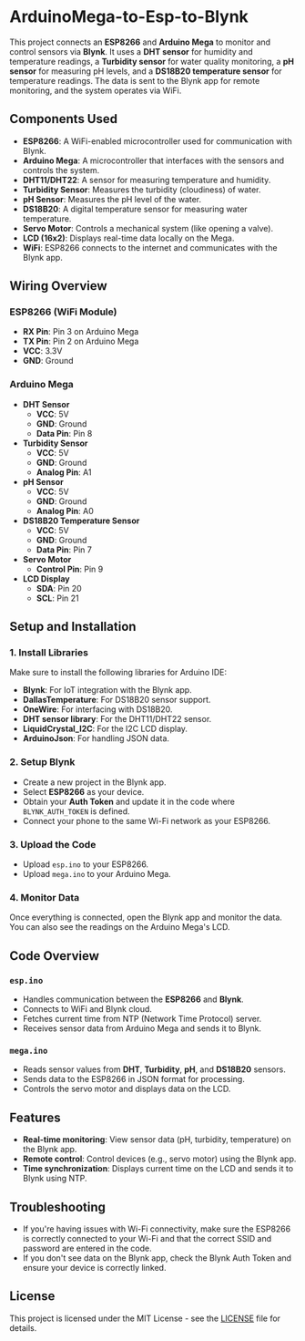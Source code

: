 # ArduinoMega-to-Esp-to-Blynk

This project connects an **ESP8266** and **Arduino Mega** to monitor and control sensors via **Blynk**. It uses a **DHT sensor** for humidity and temperature readings, a **Turbidity sensor** for water quality monitoring, a **pH sensor** for measuring pH levels, and a **DS18B20 temperature sensor** for temperature readings. The data is sent to the Blynk app for remote monitoring, and the system operates via WiFi.

## Components Used

- **ESP8266**: A WiFi-enabled microcontroller used for communication with Blynk.
- **Arduino Mega**: A microcontroller that interfaces with the sensors and controls the system.
- **DHT11/DHT22**: A sensor for measuring temperature and humidity.
- **Turbidity Sensor**: Measures the turbidity (cloudiness) of water.
- **pH Sensor**: Measures the pH level of the water.
- **DS18B20**: A digital temperature sensor for measuring water temperature.
- **Servo Motor**: Controls a mechanical system (like opening a valve).
- **LCD (16x2)**: Displays real-time data locally on the Mega.
- **WiFi**: ESP8266 connects to the internet and communicates with the Blynk app.

## Wiring Overview

### ESP8266 (WiFi Module)
- **RX Pin**: Pin 3 on Arduino Mega
- **TX Pin**: Pin 2 on Arduino Mega
- **VCC**: 3.3V
- **GND**: Ground

### Arduino Mega
- **DHT Sensor**
  - **VCC**: 5V
  - **GND**: Ground
  - **Data Pin**: Pin 8
- **Turbidity Sensor**
  - **VCC**: 5V
  - **GND**: Ground
  - **Analog Pin**: A1
- **pH Sensor**
  - **VCC**: 5V
  - **GND**: Ground
  - **Analog Pin**: A0
- **DS18B20 Temperature Sensor**
  - **VCC**: 5V
  - **GND**: Ground
  - **Data Pin**: Pin 7
- **Servo Motor**
  - **Control Pin**: Pin 9
- **LCD Display**
  - **SDA**: Pin 20
  - **SCL**: Pin 21

## Setup and Installation

### 1. Install Libraries

Make sure to install the following libraries for Arduino IDE:
- **Blynk**: For IoT integration with the Blynk app.
- **DallasTemperature**: For DS18B20 sensor support.
- **OneWire**: For interfacing with DS18B20.
- **DHT sensor library**: For the DHT11/DHT22 sensor.
- **LiquidCrystal_I2C**: For the I2C LCD display.
- **ArduinoJson**: For handling JSON data.

### 2. Setup Blynk
- Create a new project in the Blynk app.
- Select **ESP8266** as your device.
- Obtain your **Auth Token** and update it in the code where `BLYNK_AUTH_TOKEN` is defined.
- Connect your phone to the same Wi-Fi network as your ESP8266.

### 3. Upload the Code
- Upload `esp.ino` to your ESP8266.
- Upload `mega.ino` to your Arduino Mega.

### 4. Monitor Data
Once everything is connected, open the Blynk app and monitor the data. You can also see the readings on the Arduino Mega's LCD.

## Code Overview

### `esp.ino`
- Handles communication between the **ESP8266** and **Blynk**.
- Connects to WiFi and Blynk cloud.
- Fetches current time from NTP (Network Time Protocol) server.
- Receives sensor data from Arduino Mega and sends it to Blynk.

### `mega.ino`
- Reads sensor values from **DHT**, **Turbidity**, **pH**, and **DS18B20** sensors.
- Sends data to the ESP8266 in JSON format for processing.
- Controls the servo motor and displays data on the LCD.

## Features
- **Real-time monitoring**: View sensor data (pH, turbidity, temperature) on the Blynk app.
- **Remote control**: Control devices (e.g., servo motor) using the Blynk app.
- **Time synchronization**: Displays current time on the LCD and sends it to Blynk using NTP.

## Troubleshooting
- If you're having issues with Wi-Fi connectivity, make sure the ESP8266 is correctly connected to your Wi-Fi and that the correct SSID and password are entered in the code.
- If you don't see data on the Blynk app, check the Blynk Auth Token and ensure your device is correctly linked.

## License
This project is licensed under the MIT License - see the [LICENSE](LICENSE) file for details.  
